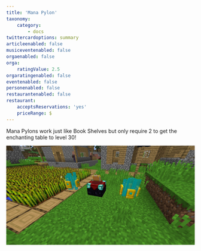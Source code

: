```yaml
---
title: 'Mana Pylon'
taxonomy:
    category:
        - docs
twittercardoptions: summary
articleenabled: false
musiceventenabled: false
orgaenabled: false
orga:
    ratingValue: 2.5
orgaratingenabled: false
eventenabled: false
personenabled: false
restaurantenabled: false
restaurant:
    acceptsReservations: 'yes'
    priceRange: $
---
```


Mana Pylons work just like Book Shelves but only require 2 to get the enchanting table to level 30!

![](Mana%20Pylon.jpg)
